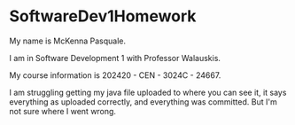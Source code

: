 # SoftwareDev1Homework

My name is McKenna Pasquale.

I am in Software Development 1 with Professor Walauskis.

My course information is 202420 - CEN - 3024C - 24667.

I am struggling getting my java file uploaded to where you can see it, it says everything as uploaded correctly, and everything was committed. But I'm not sure where I went wrong. 
